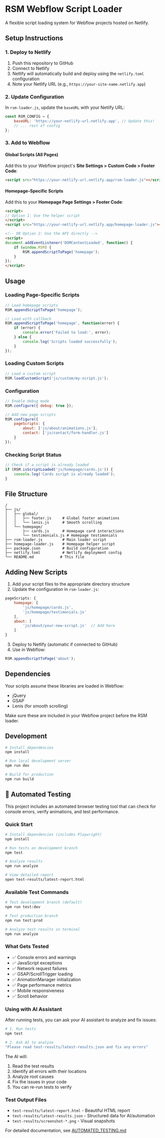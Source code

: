 # RSM Webflow Script Loader

A flexible script loading system for Webflow projects hosted on Netlify.

## Setup Instructions

### 1. Deploy to Netlify

1. Push this repository to GitHub
2. Connect to Netlify
3. Netlify will automatically build and deploy using the `netlify.toml` configuration
4. Note your Netlify URL (e.g., `https://your-site-name.netlify.app`)

### 2. Update Configuration

In `rsm-loader.js`, update the `baseURL` with your Netlify URL:

```javascript
const RSM_CONFIG = {
    baseURL: 'https://your-netlify-url.netlify.app', // Update this!
    // ... rest of config
};
```

### 3. Add to Webflow

#### Global Scripts (All Pages)
Add this to your Webflow project's **Site Settings > Custom Code > Footer Code**:

```html
<script src="https://your-netlify-url.netlify.app/rsm-loader.js"></script>
```

#### Homepage-Specific Scripts
Add this to your **Homepage Page Settings > Footer Code**:

```html
<script>
// Option 1: Use the helper script
</script>
<script src="https://your-netlify-url.netlify.app/homepage-loader.js"></script>

<!-- OR Option 2: Use the API directly -->
<script>
document.addEventListener('DOMContentLoaded', function() {
    if (window.RSM) {
        RSM.appendScriptToPage('homepage');
    }
});
</script>
```

## Usage

### Loading Page-Specific Scripts

```javascript
// Load homepage scripts
RSM.appendScriptToPage('homepage');

// Load with callback
RSM.appendScriptToPage('homepage', function(error) {
    if (error) {
        console.error('Failed to load:', error);
    } else {
        console.log('Scripts loaded successfully');
    }
});
```

### Loading Custom Scripts

```javascript
// Load a custom script
RSM.loadCustomScript('js/custom/my-script.js');
```

### Configuration

```javascript
// Enable debug mode
RSM.configure({ debug: true });

// Add new page scripts
RSM.configure({
    pageScripts: {
        about: ['js/about/animations.js'],
        contact: ['js/contact/form-handler.js']
    }
});
```

### Checking Script Status

```javascript
// Check if a script is already loaded
if (RSM.isScriptLoaded('js/homepage/cards.js')) {
    console.log('Cards script is already loaded');
}
```

## File Structure

```
/
├── js/
│   ├── global/
│   │   ├── footer.js     # Global footer animations
│   │   └── lenis.js      # Smooth scrolling
│   └── homepage/
│       ├── cards.js      # Homepage card interactions
│       └── testimonials.js # Homepage testimonials
├── rsm-loader.js         # Main loader script
├── homepage-loader.js    # Homepage helper script
├── package.json          # Build configuration
├── netlify.toml          # Netlify deployment config
└── README.md            # This file
```

## Adding New Scripts

1. Add your script files to the appropriate directory structure
2. Update the configuration in `rsm-loader.js`:

```javascript
pageScripts: {
    homepage: [
        'js/homepage/cards.js',
        'js/homepage/testimonials.js'
    ],
    about: [
        'js/about/your-new-script.js'  // Add here
    ]
}
```

3. Deploy to Netlify (automatic if connected to GitHub)
4. Use in Webflow:

```javascript
RSM.appendScriptToPage('about');
```

## Dependencies

Your scripts assume these libraries are loaded in Webflow:
- jQuery
- GSAP
- Lenis (for smooth scrolling)

Make sure these are included in your Webflow project before the RSM loader.

## Development

```bash
# Install dependencies
npm install

# Run local development server
npm run dev

# Build for production
npm run build
```

## 🧪 Automated Testing

This project includes an automated browser testing tool that can check for console errors, verify animations, and test performance.

### Quick Start

```bash
# Install dependencies (includes Playwright)
npm install

# Run tests on development branch
npm test

# Analyze results
npm run analyze

# View detailed report
open test-results/latest-report.html
```

### Available Test Commands

```bash
# Test development branch (default)
npm run test:dev

# Test production branch
npm run test:prod

# Analyze test results in terminal
npm run analyze
```

### What Gets Tested

- ✅ Console errors and warnings
- ✅ JavaScript exceptions
- ✅ Network request failures
- ✅ GSAP/ScrollTrigger loading
- ✅ AnimationManager initialization
- ✅ Page performance metrics
- ✅ Mobile responsiveness
- ✅ Scroll behavior

### Using with AI Assistant

After running tests, you can ask your AI assistant to analyze and fix issues:

```bash
# 1. Run tests
npm test

# 2. Ask AI to analyze
"Please read test-results/latest-results.json and fix any errors"
```

The AI will:
1. Read the test results
2. Identify all errors with their locations
3. Analyze root causes
4. Fix the issues in your code
5. You can re-run tests to verify

### Test Output Files

- `test-results/latest-report.html` - Beautiful HTML report
- `test-results/latest-results.json` - Structured data for AI/automation
- `test-results/screenshot-*.png` - Visual snapshots

For detailed documentation, see [AUTOMATED_TESTING.md](./AUTOMATED_TESTING.md)
